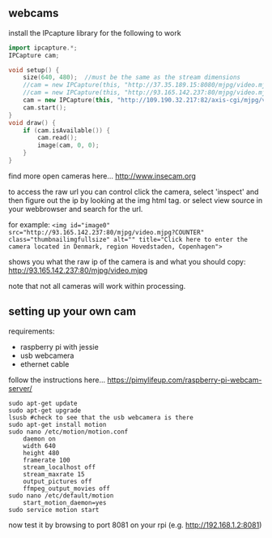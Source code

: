 webcams
--------------------

install the IPcapture library for the following to work

```cpp
import ipcapture.*;
IPCapture cam;

void setup() {
    size(640, 480);  //must be the same as the stream dimensions
    //cam = new IPCapture(this, "http://37.35.189.15:8080/mjpg/video.mjpg", "", "");  //last two are username and passwd
    //cam = new IPCapture(this, "http://93.165.142.237:80/mjpg/video.mjpg", "", "");
    cam = new IPCapture(this, "http://109.190.32.217:82/axis-cgi/mjpg/video.cgi?camera=&amp;resolution=640x480", "", "");
    cam.start();
}
void draw() {
    if (cam.isAvailable()) {
        cam.read();
        image(cam, 0, 0);
    }
}
```

find more open cameras here... <http://www.insecam.org>

to access the raw url you can control click the camera, select 'inspect' and then figure out the ip by looking at the img html tag. or select view source in your webbrowser and search for the url.

for example: `<img id="image0" src="http://93.165.142.237:80/mjpg/video.mjpg?COUNTER" class="thumbnailimgfullsize" alt="" title="Click here to enter the camera located in Denmark, region Hovedstaden, Copenhagen">`

shows you what the raw ip of the camera is and what you should copy: http://93.165.142.237:80/mjpg/video.mjpg

note that not all cameras will work within processing.

setting up your own cam
--

requirements:

* raspberry pi with jessie
* usb webcamera
* ethernet cable

follow the instructions here... <https://pimylifeup.com/raspberry-pi-webcam-server/>

```
sudo apt-get update
sudo apt-get upgrade
lsusb #check to see that the usb webcamera is there
sudo apt-get install motion
sudo nano /etc/motion/motion.conf
    daemon on
    width 640
    height 480
    framerate 100
    stream_localhost off
    stream_maxrate 15
    output_pictures off
    ffmpeg_output_movies off
sudo nano /etc/default/motion
    start_motion_daemon=yes
sudo service motion start
```

now test it by browsing to port 8081 on your rpi (e.g. http://192.168.1.2:8081)
